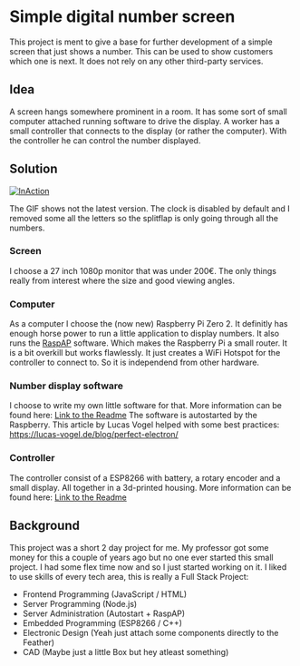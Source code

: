 # Simple digital number screen

This project is ment to give a base for further development of a simple screen that just shows a number. This can be used to show customers which one is next. It does not rely on any other third-party services. 

## Idea

A screen hangs somewhere prominent in a room. It has some sort of small computer attached running software to drive the display. A worker has a small controller that connects to the display (or rather the computer). With the controller he can control the number displayed.

## Solution

[![InAction](https://github.com/SirSundays/Simple-Digital-Number-Screen/blob/main/media/InAction.gif?raw=true "InAction")](https://github.com/SirSundays/Simple-Digital-Number-Screen/blob/main/media/InAction.gif?raw=true "InAction")

The GIF shows not the latest version. The clock is disabled by default and I removed some all the letters so the splitflap is only going through all the numbers.

### Screen

I choose a 27 inch 1080p monitor that was under 200€. The only things really from interest where the size and good viewing angles.

### Computer

As a computer I choose the (now new) Raspberry Pi Zero 2. It definitly has enough horse power to run a little application to display numbers. 
It also runs the [RaspAP](https://raspap.com/ "RaspAP") software. Which makes the Raspberry Pi a small router. It is a bit overkill but works flawlessly. It just creates a WiFi Hotspot for the controller to connect to. So it is independend from other hardware.

### Number display software

I choose to write my own little software for that. More information can be found here:
[Link to the Readme](https://github.com/SirSundays/Simple-Digital-Number-Screen/tree/main/frontend%2Bserver "Link to the Readme")
The software is autostarted by the Raspberry. This article by Lucas Vogel helped with some best practices:
https://lucas-vogel.de/blog/perfect-electron/

### Controller

The controller consist of a ESP8266 with battery, a rotary encoder and a small display. All together in a 3d-printed housing. More information can be found here:
[Link to the Readme](https://github.com/SirSundays/Simple-Digital-Number-Screen/tree/main/controller "Link to the Readme")

## Background

This project was a short 2 day project for me. My professor got some money for this a couple of years ago but no one ever started this small project. I had some flex time now and so I just started working on it.  I liked to use skills of every tech area, this is really a Full Stack Project:
- Frontend Programming (JavaScript / HTML)
- Server Programming (Node.js)
- Server Administration (Autostart + RaspAP)
- Embedded Programming (ESP8266 / C++)
- Electronic Design (Yeah just attach some components directly to the Feather)
- CAD (Maybe just a little Box but hey atleast something)
